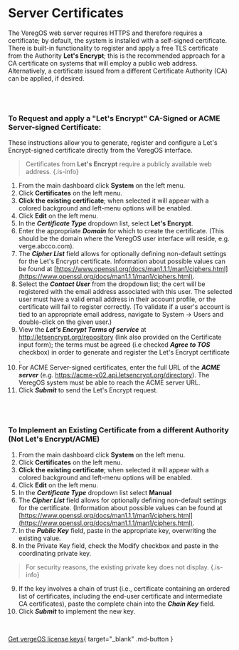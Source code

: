 

# Server Certificates

The VeregOS web server requires HTTPS and therefore requires a certificate; by default, the system is installed with a self-signed certificate. There is built-in functionality to register and apply a free TLS certificate from the Authority **Let's Encrypt**; this is the recommended approach for a CA certificate on systems that will employ a public web address. Alternatively, a certificate issued from a different Certificate Authority (CA) can be applied, if desired.

<br>
<br>

### To Request and apply a "Let's Encrypt" CA-Signed or ACME Server-signed Certificate:

These instructions allow you to generate, register and configure a Let's Encrypt-signed certificate directly from the VeregOS interface.

> Certificates from **Let's Encrypt** require a publicly available web address. {.is-info}

1.  From the main dashboard click **System** on the left menu.
2.  Click **Certificates** on the left menu.
3.  **Click the existing certificate**; when selected it will appear with a colored background and left-menu options will be enabled.
4.  Click **Edit** on the left menu.
5.  In the ***Certificate Type*** dropdown list, select **Let's Encrypt**.
6.  Enter the appropriate ***Domain*** for which to create the certificate. (This should be the domain where the VeregOS user interface will reside, e.g. <span>verge.abcco.com</span>).
7.  The ***Cipher List*** field allows for optionally defining non-default settings for the Let's Encrypt certificate. Information about possible values can be found at [https://www.openssl.org/docs/man1.1.1/man1/ciphers.html](https://www.openssl.org/docs/man1.1.1/man1/ciphers.html).
8.  Select the ***Contact User*** from the dropdown list; the cert will be registered with the email address associated with this user. The selected user must have a valid email address in their account profile, or the certificate will fail to register correctly. (To validate if a user's account is tied to an appropriate email address, navigate to System -> Users and double-click on the given user.)
9.  View the ***Let's Encrypt Terms of service*** at http://letsencrypt.org/repository (link also provided on the Certificate input form); the terms must be agreed (i.e checked ***Agree to TOS*** checkbox) in order to generate and register the Let's Encrypt certificate .
10.  For ACME Server-signed certificates, enter the full URL of the ***ACME server*** (e.g. https://acme-v02.api.letsencrypt.org/directory). The VeregOS system must be able to reach the ACME server URL.
11.  Click ***Submit*** to send the Let's Encrypt request.


<br>
<br>

### To Implement an Existing Certificate from a different Authority (Not Let's Encrypt/ACME)

1.  From the main dashboard click **System** on the left menu.
2.  Click **Certificates** on the left menu.
3.  **Click the existing certificate**; when selected it will appear with a colored background and left-menu options will be enabled.
4.  Click **Edit** on the left menu.
5.  In the ***Certificate Type*** dropdown list select **Manual**
6.  The ***Cipher List*** field allows for optionally defining non-default settings for the certificate. (Information about possible values can be found at [https://www.openssl.org/docs/man1.1.1/man1/ciphers.html](https://www.openssl.org/docs/man1.1.1/man1/ciphers.html).
7.  In the ***Public Key*** field, paste in the appropriate key, overwriting the existing value.
8.  In the Private Key field, check the Modify checkbox and paste in the coordinating private key. 
> For security reasons, the existing private key does not display. {.is-info}
9.  If the key involves a chain of trust (i.e., certificate containing an ordered list of certificates, including the end-user certificate and intermediate CA certificates), paste the complete chain into the ***Chain Key*** field.
10.  Click ***Submit*** to implement the new key.

<br>

[Get vergeOS license keys](https://www.verge.io/test-drive){ target="_blank" .md-button }